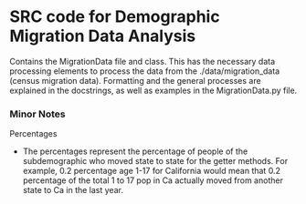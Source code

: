 # SRC code for Demographic Migration Data Analysis 
Contains the MigrationData file and class. This has the necessary data processing elements to process the data from the ./data/migration_data (census migration data). 
Formatting and the general processes are explained in the docstrings, as well as examples in the MigrationData.py file.

### Minor Notes
Percentages
- The percentages represent the percentage of people of the subdemographic who moved state to state for the getter methods. For example,
 0.2 percentage age 1-17 for California would mean that 0.2 percentage of the total 1 to 17 pop in Ca actually moved from another state to Ca in the last year.